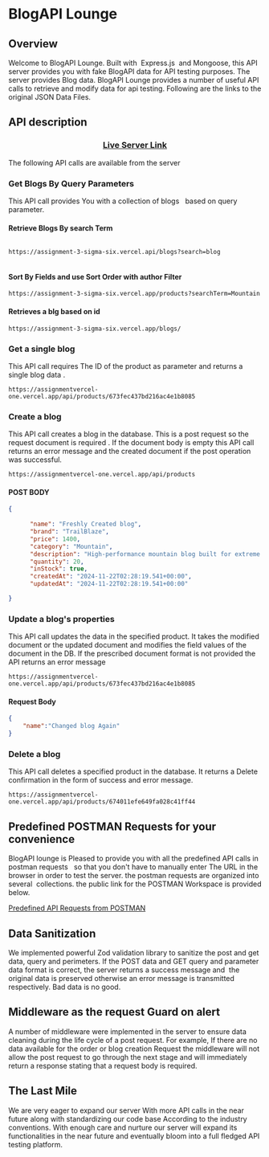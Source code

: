 # BlogAPI Lounge

## Overview

Welcome to BlogAPI Lounge. Built with  Express.js  and Mongoose, this API server provides you with fake BlogAPI data for API testing purposes. The server provides Blog data. BlogAPI Lounge provides a number of useful API calls to retrieve and modify data for api testing. Following are the links to the original JSON Data Files.


## API description

### <p align=center><ins>[Live Server Link](https://assignment-3-sigma-six.vercel.app/api/blogs)</ins></p>

The following API calls are available from the server

### Get Blogs By Query Parameters

This API call provides You with a collection of blogs   based on query parameter.

#### Retrieve Blogs By search Term  

```http

https://assignment-3-sigma-six.vercel.api/blogs?search=blog


```

#### Sort By Fields and use Sort Order with author Filter

```http
https://assignment-3-sigma-six.vercel.app/products?searchTerm=Mountain

```

#### Retrieves a blg based on id

```http
https://assignment-3-sigma-six.vercel.app/blogs/
```

### Get a single blog

This API call requires The ID of the product as parameter and returns a single blog data .

```http
https://assignmentvercel-one.vercel.app/api/products/673fec437bd216ac4e1b8085
```

### Create a blog

This API call creates a blog in the database. This is a post request so the request document is required . If the document body is empty this API call returns an error message and the created document if the post operation was successful.

```http
https://assignmentvercel-one.vercel.app/api/products
```

#### POST BODY

```json
{
  
      "name": "Freshly Created blog",
      "brand": "TrailBlaze",
      "price": 1400,
      "category": "Mountain",
      "description": "High-performance mountain blog built for extreme trails.",
      "quantity": 20,
      "inStock": true,
      "createdAt": "2024-11-22T02:28:19.541+00:00",
      "updatedAt": "2024-11-22T02:28:19.541+00:00"

}

```

### Update a blog's properties

This API call updates the data in the specified product. It takes the modified document or the updated document and modifies the field values of the document in the DB. If the prescribed document format is not provided the API returns an error message

```http
https://assignmentvercel-one.vercel.app/api/products/673fec437bd216ac4e1b8085
```

#### Request Body

```json
{
    "name":"Changed blog Again"
}
```

### Delete a blog

This API call deletes a specified product in the database. It returns a Delete confirmation in the form of success and error message.

```http
https://assignmentvercel-one.vercel.app/api/products/674011efe649fa028c41ff44

```


## Predefined POSTMAN Requests for your convenience

BlogAPI lounge is Pleased to provide you with all the predefined API calls in postman requests   so that you don't have to manually enter The URL in the browser in order to test the server. the postman requests are organized into several  collections. the public link for the POSTMAN Workspace is provided below.

[Predefined API Requests from POSTMAN](https://web.postman.co/workspace/University-~91545282-1487-4e28-98b3-37d488cce5d4/collection/8586956-f011be74-1c74-46ac-8017-ad65c5e2fd61)

## Data Sanitization

We implemented powerful Zod validation library to sanitize the post and get data, query and perimeters. If the POST data and GET query and parameter data format is correct, the server returns a success message and  the original data is preserved otherwise an error message is transmitted respectively. Bad data is no good.

## Middleware as the request Guard on alert

A number of middleware were implemented in the server to ensure data cleaning during the life cycle of a post request. For example, If there are no data available for the order or blog creation Request the middleware will not allow the post request to go through the next stage and will immediately return a response stating that a request body is required.

## The Last Mile

We are very eager to expand our server With more API calls in the near future along with standardizing our code base According to the industry conventions. With enough care and nurture our server will expand its functionalities in the near future and eventually bloom into a full fledged API testing platform.
